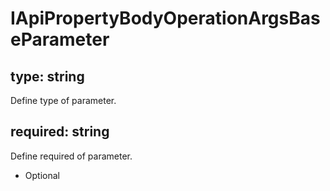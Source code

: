 # IApiPropertyBodyOperationArgsBaseParameter

## type: string

Define type of parameter.


## required: string

Define required of parameter.

*   Optional